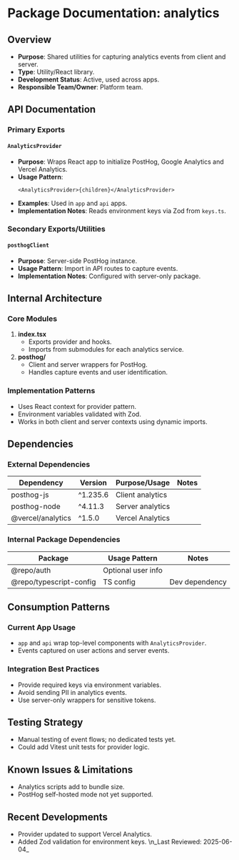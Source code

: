 # Package Documentation: analytics

## Overview
- **Purpose**: Shared utilities for capturing analytics events from client and server.
- **Type**: Utility/React library.
- **Development Status**: Active, used across apps.
- **Responsible Team/Owner**: Platform team.

## API Documentation

### Primary Exports

#### `AnalyticsProvider`
- **Purpose**: Wraps React app to initialize PostHog, Google Analytics and Vercel Analytics.
- **Usage Pattern**:
  ```tsx
  <AnalyticsProvider>{children}</AnalyticsProvider>
  ```
- **Examples**: Used in `app` and `api` apps.
- **Implementation Notes**: Reads environment keys via Zod from `keys.ts`.

### Secondary Exports/Utilities

#### `posthogClient`
- **Purpose**: Server-side PostHog instance.
- **Usage Pattern**: Import in API routes to capture events.
- **Implementation Notes**: Configured with server-only package.

## Internal Architecture

### Core Modules
1. **index.tsx**
   - Exports provider and hooks.
   - Imports from submodules for each analytics service.
2. **posthog/**
   - Client and server wrappers for PostHog.
   - Handles capture events and user identification.

### Implementation Patterns
- Uses React context for provider pattern.
- Environment variables validated with Zod.
- Works in both client and server contexts using dynamic imports.

## Dependencies

### External Dependencies
| Dependency | Version | Purpose/Usage | Notes |
|------------|---------|--------------|-------|
| posthog-js | ^1.235.6 | Client analytics | |
| posthog-node | ^4.11.3 | Server analytics | |
| @vercel/analytics | ^1.5.0 | Vercel Analytics | |

### Internal Package Dependencies
| Package | Usage Pattern | Notes |
|-----------|---------------|-------|
| @repo/auth | Optional user info | |
| @repo/typescript-config | TS config | Dev dependency |

## Consumption Patterns

### Current App Usage
- `app` and `api` wrap top-level components with `AnalyticsProvider`.
- Events captured on user actions and server events.

### Integration Best Practices
- Provide required keys via environment variables.
- Avoid sending PII in analytics events.
- Use server-only wrappers for sensitive tokens.

## Testing Strategy
- Manual testing of event flows; no dedicated tests yet.
- Could add Vitest unit tests for provider logic.

## Known Issues & Limitations
- Analytics scripts add to bundle size.
- PostHog self-hosted mode not yet supported.

## Recent Developments
- Provider updated to support Vercel Analytics.
- Added Zod validation for environment keys.
\n_Last Reviewed: 2025-06-04_
